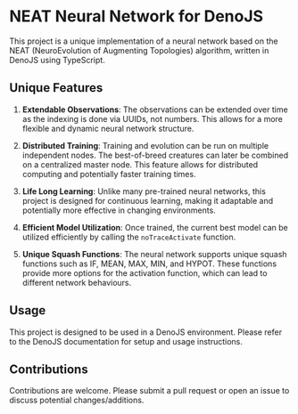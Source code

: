 # NEAT Neural Network for DenoJS

This project is a unique implementation of a neural network based on the NEAT (NeuroEvolution of Augmenting Topologies) algorithm, written in DenoJS using TypeScript.

## Unique Features

1. **Extendable Observations**: The observations can be extended over time as the indexing is done via UUIDs, not numbers. This allows for a more flexible and dynamic neural network structure.

2. **Distributed Training**: Training and evolution can be run on multiple independent nodes. The best-of-breed creatures can later be combined on a centralized master node. This feature allows for distributed computing and potentially faster training times.

3. **Life Long Learning**: Unlike many pre-trained neural networks, this project is designed for continuous learning, making it adaptable and potentially more effective in changing environments.

4. **Efficient Model Utilization**: Once trained, the current best model can be utilized efficiently by calling the `noTraceActivate` function.

5. **Unique Squash Functions**: The neural network supports unique squash functions such as IF, MEAN, MAX, MIN, and HYPOT. These functions provide more options for the activation function, which can lead to different network behaviours.

## Usage

This project is designed to be used in a DenoJS environment. Please refer to the DenoJS documentation for setup and usage instructions.

## Contributions

Contributions are welcome. Please submit a pull request or open an issue to discuss potential changes/additions.
